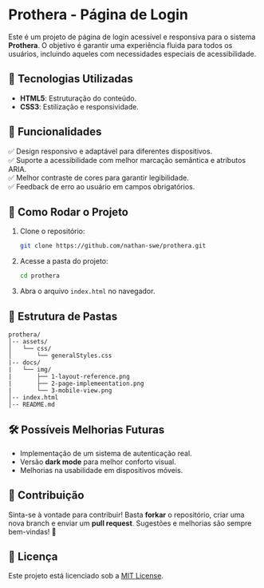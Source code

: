 # Prothera - Página de Login

Este é um projeto de página de login acessível e responsiva para o sistema **Prothera**. O objetivo é garantir uma experiência fluida para todos os usuários, incluindo aqueles com necessidades especiais de acessibilidade.

## 📌 Tecnologias Utilizadas

- **HTML5**: Estruturação do conteúdo.
- **CSS3**: Estilização e responsividade.

<!-- ## 📸 Captura de Tela -->

<!-- ![Prothera Login](./assets/screenshots/login.png)  -->

## 🎯 Funcionalidades

✅ Design responsivo e adaptável para diferentes dispositivos.<br>
✅ Suporte a acessibilidade com melhor marcação semântica e atributos ARIA.<br>
✅ Melhor contraste de cores para garantir legibilidade.<br>
✅ Feedback de erro ao usuário em campos obrigatórios.

## 🚀 Como Rodar o Projeto

1. Clone o repositório:
   ```bash
   git clone https://github.com/nathan-swe/prothera.git
   ```
2. Acesse a pasta do projeto:
   ```bash
   cd prothera
   ```
3. Abra o arquivo `index.html` no navegador.

## 📏 Estrutura de Pastas

```
prothera/
│-- assets/
│   └── css/
│       └── generalStyles.css
|-- docs/
|   └── img/
|       ├── 1-layout-reference.png
|       ├── 2-page-implemeentation.png
|       └── 3-mobile-view.png
│-- index.html
│-- README.md
```

## 🛠 Possíveis Melhorias Futuras

- Implementação de um sistema de autenticação real.
- Versão **dark mode** para melhor conforto visual.
- Melhorias na usabilidade em dispositivos móveis.

## 🤝 Contribuição

Sinta-se à vontade para contribuir! Basta **forkar** o repositório, criar uma nova branch e enviar um **pull request**. Sugestões e melhorias são sempre bem-vindas! 🚀

## 📜 Licença

Este projeto está licenciado sob a [MIT License](LICENSE).

